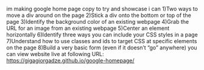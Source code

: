 im making google home page copy to try and showcase i can 
1)Two ways to move a div around on the page
2)Stick a div onto the bottom or top of the page
3)Identify the background color of an existing webpage
4)Grab the URL for an image from an existing webpage
5)Center an element horizontally
6)Identify three ways you can include your CSS styles in a page
7)Understand how to use classes and ids to target CSS at specific elements on the page
8)Build a very basic form (even if it doesn’t “go” anywhere)
you can view website live at following URL: https://gigagiorgadze.github.io/google-homepage/
